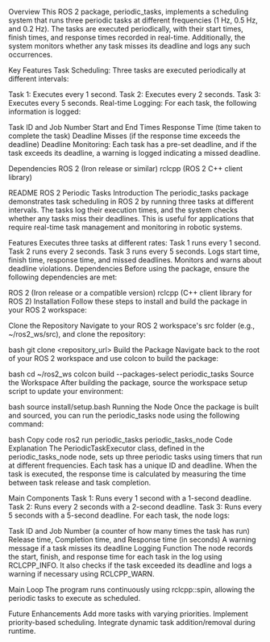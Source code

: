 Overview
This ROS 2 package, periodic_tasks, implements a scheduling system that runs three periodic tasks at different frequencies (1 Hz, 0.5 Hz, and 0.2 Hz). The tasks are executed periodically, with their start times, finish times, and response times recorded in real-time. Additionally, the system monitors whether any task misses its deadline and logs any such occurrences.

Key Features
Task Scheduling: Three tasks are executed periodically at different intervals:

Task 1: Executes every 1 second.
Task 2: Executes every 2 seconds.
Task 3: Executes every 5 seconds.
Real-time Logging: For each task, the following information is logged:

Task ID and Job Number
Start and End Times
Response Time (time taken to complete the task)
Deadline Misses (if the response time exceeds the deadline)
Deadline Monitoring: Each task has a pre-set deadline, and if the task exceeds its deadline, a warning is logged indicating a missed deadline.

Dependencies
ROS 2 (Iron release or similar)
rclcpp (ROS 2 C++ client library)

README
ROS 2 Periodic Tasks
Introduction
The periodic_tasks package demonstrates task scheduling in ROS 2 by running three tasks at different intervals. The tasks log their execution times, and the system checks whether any tasks miss their deadlines. This is useful for applications that require real-time task management and monitoring in robotic systems.

Features
Executes three tasks at different rates:
Task 1 runs every 1 second.
Task 2 runs every 2 seconds.
Task 3 runs every 5 seconds.
Logs start time, finish time, response time, and missed deadlines.
Monitors and warns about deadline violations.
Dependencies
Before using the package, ensure the following dependencies are met:

ROS 2 (Iron release or a compatible version)
rclcpp (C++ client library for ROS 2)
Installation
Follow these steps to install and build the package in your ROS 2 workspace:

Clone the Repository
Navigate to your ROS 2 workspace's src folder (e.g., ~/ros2_ws/src), and clone the repository:

bash
git clone <repository_url>
Build the Package
Navigate back to the root of your ROS 2 workspace and use colcon to build the package:

bash
cd ~/ros2_ws
colcon build --packages-select periodic_tasks
Source the Workspace
After building the package, source the workspace setup script to update your environment:

bash
source install/setup.bash
Running the Node
Once the package is built and sourced, you can run the periodic_tasks node using the following command:

bash
Copy code
ros2 run periodic_tasks periodic_tasks_node
Code Explanation
The PeriodicTaskExecutor class, defined in the periodic_tasks_node node, sets up three periodic tasks using timers that run at different frequencies. Each task has a unique ID and deadline. When the task is executed, the response time is calculated by measuring the time between task release and task completion.

Main Components
Task 1: Runs every 1 second with a 1-second deadline.
Task 2: Runs every 2 seconds with a 2-second deadline.
Task 3: Runs every 5 seconds with a 5-second deadline.
For each task, the node logs:

Task ID and Job Number (a counter of how many times the task has run)
Release time, Completion time, and Response time (in seconds)
A warning message if a task misses its deadline
Logging Function
The node records the start, finish, and response time for each task in the log using RCLCPP_INFO. It also checks if the task exceeded its deadline and logs a warning if necessary using RCLCPP_WARN.

Main Loop
The program runs continuously using rclcpp::spin, allowing the periodic tasks to execute as scheduled.

Future Enhancements
Add more tasks with varying priorities.
Implement priority-based scheduling.
Integrate dynamic task addition/removal during runtime.

